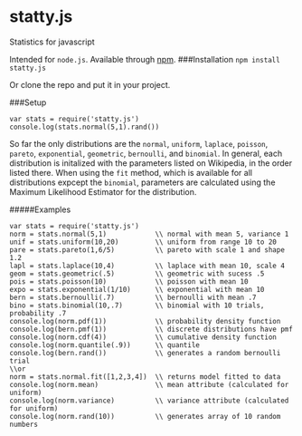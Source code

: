 # statty.js
Statistics for javascript

Intended for `node.js`. Available through [npm](https://www.npmjs.com/package/statty.js).
###Installation
`npm install statty.js`

Or clone the repo and put it in your project. 

###Setup

    var stats = require('statty.js')
    console.log(stats.normal(5,1).rand())
    
So far the only distributions are the `normal`, `uniform`, `laplace`, `poisson`, `pareto`, `exponential`, `geometric`, `bernoulli`, and `binomial`. In general, each distribution is initalized with the parameters listed on Wikipedia, in the order listed there. When using the `fit` method, which is available for all distributions expcept the `binomial`, parameters are calculated using the Maximum Likelihood Estimator for the distribution.

#####Examples
    
    var stats = require('statty.js')
    norm = stats.normal(5,1)            \\ normal with mean 5, variance 1
    unif = stats.uniform(10,20)         \\ uniform from range 10 to 20
    pare = stats.pareto(1,6/5)          \\ pareto with scale 1 and shape 1.2 
    lapl = stats.laplace(10,4)          \\ laplace with mean 10, scale 4 
    geom = stats.geometric(.5)          \\ geometric with sucess .5
    pois = stats.poisson(10)            \\ poisson with mean 10 
    expo = stats.exponential(1/10)      \\ exponential with mean 10 
    bern = stats.bernoulli(.7)          \\ bernoulli with mean .7
    bino = stats.binomial(10,.7)        \\ binomial with 10 trials, probability .7
    console.log(norm.pdf(1))            \\ probability density function
    console.log(bern.pmf(1))            \\ discrete distributions have pmf
    console.log(norm.cdf(4))            \\ cumulative density function
    console.log(norm.quantile(.9))      \\ quantile
    console.log(bern.rand())            \\ generates a random bernoulli trial
    \\or
    norm = stats.normal.fit([1,2,3,4])  \\ returns model fitted to data
    console.log(norm.mean)              \\ mean attribute (calculated for uniform)
    console.log(norm.variance)          \\ variance attribute (calculated for uniform)
    console.log(norm.rand(10))          \\ generates array of 10 random numbers
